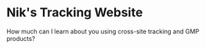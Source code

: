Nik's Tracking Website
======================

How much can I learn about you using cross-site tracking and GMP products?
